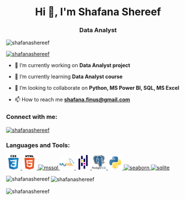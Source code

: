 <h1 align="center">Hi 👋, I'm Shafana Shereef</h1>
<h3 align="center">Data Analyst</h3>

<p align="left"> <img src="https://komarev.com/ghpvc/?username=shafanashereef&label=Profile%20views&color=0e75b6&style=flat" alt="shafanashereef" /> </p>

<p align="left"> <a href="https://github.com/ryo-ma/github-profile-trophy"><img src="https://github-profile-trophy.vercel.app/?username=shafanashereef" alt="shafanashereef" /></a> </p>

- 🔭 I’m currently working on **Data Analyst project**

- 🌱 I’m currently learning **Data Analyst course**

- 👯 I’m looking to collaborate on **Python, MS Power BI, SQL, MS Excel**

- 📫 How to reach me **shafana.finus@gmail.com**

<h3 align="left">Connect with me:</h3>
<p align="left">
<a href="https://kaggle.com/shafanashereef" target="blank"><img align="center" src="https://raw.githubusercontent.com/rahuldkjain/github-profile-readme-generator/master/src/images/icons/Social/kaggle.svg" alt="shafanashereef" height="30" width="40" /></a>
</p>

<h3 align="left">Languages and Tools:</h3>
<p align="left"> <a href="https://www.w3schools.com/css/" target="_blank" rel="noreferrer"> <img src="https://raw.githubusercontent.com/devicons/devicon/master/icons/css3/css3-original-wordmark.svg" alt="css3" width="40" height="40"/> </a> <a href="https://www.w3.org/html/" target="_blank" rel="noreferrer"> <img src="https://raw.githubusercontent.com/devicons/devicon/master/icons/html5/html5-original-wordmark.svg" alt="html5" width="40" height="40"/> </a> <a href="https://www.microsoft.com/en-us/sql-server" target="_blank" rel="noreferrer"> <img src="https://www.svgrepo.com/show/303229/microsoft-sql-server-logo.svg" alt="mssql" width="40" height="40"/> </a> <a href="https://www.mysql.com/" target="_blank" rel="noreferrer"> <img src="https://raw.githubusercontent.com/devicons/devicon/master/icons/mysql/mysql-original-wordmark.svg" alt="mysql" width="40" height="40"/> </a> <a href="https://pandas.pydata.org/" target="_blank" rel="noreferrer"> <img src="https://raw.githubusercontent.com/devicons/devicon/2ae2a900d2f041da66e950e4d48052658d850630/icons/pandas/pandas-original.svg" alt="pandas" width="40" height="40"/> </a> <a href="https://www.postgresql.org" target="_blank" rel="noreferrer"> <img src="https://raw.githubusercontent.com/devicons/devicon/master/icons/postgresql/postgresql-original-wordmark.svg" alt="postgresql" width="40" height="40"/> </a> <a href="https://www.python.org" target="_blank" rel="noreferrer"> <img src="https://raw.githubusercontent.com/devicons/devicon/master/icons/python/python-original.svg" alt="python" width="40" height="40"/> </a> <a href="https://seaborn.pydata.org/" target="_blank" rel="noreferrer"> <img src="https://seaborn.pydata.org/_images/logo-mark-lightbg.svg" alt="seaborn" width="40" height="40"/> </a> <a href="https://www.sqlite.org/" target="_blank" rel="noreferrer"> <img src="https://www.vectorlogo.zone/logos/sqlite/sqlite-icon.svg" alt="sqlite" width="40" height="40"/> </a> </p>

<p><img align="left" src="https://github-readme-stats.vercel.app/api/top-langs?username=shafanashereef&show_icons=true&locale=en&layout=compact" alt="shafanashereef" /></p>

<p>&nbsp;<img align="center" src="https://github-readme-stats.vercel.app/api?username=shafanashereef&show_icons=true&locale=en" alt="shafanashereef" /></p>

<p><img align="center" src="https://github-readme-streak-stats.herokuapp.com/?user=shafanashereef&" alt="shafanashereef" /></p>
